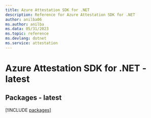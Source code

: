 ```yaml
---
title: Azure Attestation SDK for .NET
description: Reference for Azure Attestation SDK for .NET
author: anilba06
ms.author: anilba
ms.data: 05/31/2023
ms.topic: reference
ms.devlang: dotnet
ms.service: attestation
---
```

# Azure Attestation SDK for .NET - latest
## Packages - latest
[!INCLUDE [packages](attestation-index.md)]